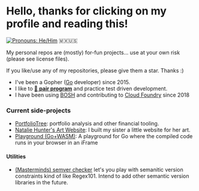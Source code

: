 # Hello, thanks for clicking on my profile and reading this!

[![Pronouns: He/Him](https://img.shields.io/badge/Pronouons-He/Him-lightgrey)](https://www.mypronouns.org/he-him) <span title="Mexican American from Los Angeles, CA">🇲🇽🇺🇸<span>

My personal repos are (mostly) for-fun projects... use at your own risk (please see license files).

If you like/use any of my repositories, please give them a star. Thanks :)

- I've been a Gopher ([Go](https://golang.org/) developer) since 2015.
- I like to [🍐 **pair program**](https://www.pivotaltracker.com/blog/how-pair-programming-and-mob-programming-help-quickly-onboard-new-software-engineers) and practice test driven development.
- I have been using [BOSH](https://bosh.io/docs/) and contributing to [Cloud Foundry](https://www.cloudfoundry.org/) since 2018

### Current side-projects
- [PortfolioTree](https://portfoliotree.com): portfolio analysis and other financial tooling.
- [Natalie Hunter's Art Website](https://nataliehunterart.com/): I built my sister a little website for her art.
- [Playground (Go+WASM)](https://github.com/crhntr/playground): A playground for Go where the compiled code runs in your browser in an iFrame

#### Utilities
- [(Masterminds) semver checker](https://crhntr.com/semver) let's you play with semanitic version constraints kind of like Regex101. Intend to add other semantic version libraries in the future.
